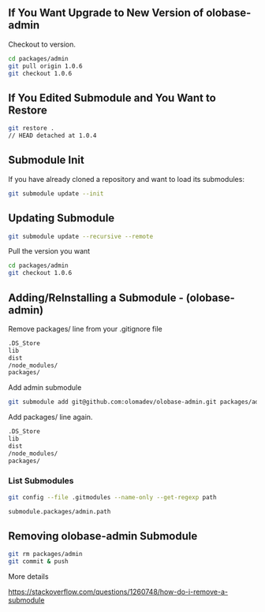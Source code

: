 
## If You Want Upgrade to New Version of olobase-admin

Checkout to version.

```sh
cd packages/admin
git pull origin 1.0.6
git checkout 1.0.6
```

## If You Edited Submodule and You Want to Restore

```sh
git restore .
// HEAD detached at 1.0.4
```

## Submodule Init

If you have already cloned a repository and want to load its submodules:

```sh
git submodule update --init
```

## Updating Submodule

```sh
git submodule update --recursive --remote
```

Pull the version you want

```sh
cd packages/admin
git checkout 1.0.6
```

## Adding/ReInstalling a Submodule - (olobase-admin)

Remove packages/ line from your .gitignore file

```sh
.DS_Store
lib
dist
/node_modules/
packages/
```

Add admin submodule

```sh
git submodule add git@github.com:olomadev/olobase-admin.git packages/admin
```

Add packages/ line again.

```sh
.DS_Store
lib
dist
/node_modules/
packages/
```

### List Submodules

```sh
git config --file .gitmodules --name-only --get-regexp path

submodule.packages/admin.path
```

## Removing olobase-admin Submodule

```sh
git rm packages/admin
git commit & push
```

More details

https://stackoverflow.com/questions/1260748/how-do-i-remove-a-submodule